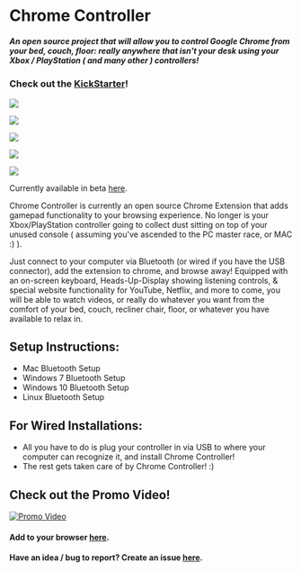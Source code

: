 # Chrome Controller
##### An open source project that will allow you to control Google Chrome from your bed, couch, floor: really anywhere that isn't your desk using your Xbox / PlayStation ( and many other ) controllers!

### Check out the [KickStarter](https://www.kickstarter.com/projects/1247505515/chrome-controller-xbox-ps4-controller-support-for)!

![](https://lh3.googleusercontent.com/6Bg3wIPEiUO8Yi-j0EHxwHqQtgpLlptSw2JHr1zO3xMh5TDFCYVdQTU1V91VTj1ahGamdWKelQ=w640-h400-e365)

![](https://lh3.googleusercontent.com/3bWw_SA08t-MqNivKMA3NlkuY3f4B4dXQswKVrEfnjxKJoJrv406UOE_FHe9nmtnzaFrdTtAjQ=w640-h400-e365)

![](https://lh3.googleusercontent.com/5KN3UmbYwZbJKQ3miTTWx-x0Xd5NtDmPfs6UUdsRbsUXWUCQuMzzVaan5U6gHCLO2fACjhakGDw=w640-h400-e365)

![](https://lh3.googleusercontent.com/7LJTC79XDJlT4CimSDkSFfoIUMZ2DFagzZWswM7f7zz2sy5IcIzbpgloztJ-TLMEGWOEwcivRbw=w640-h400-e365)

![](https://ksr-ugc.imgix.net/assets/022/661/690/1644e7b7f269bff9c7914090e25156d0_original.jpg?ixlib=rb-1.1.0&w=680&fit=max&v=1537817903&auto=format&gif-q=50&q=92&s=0d4cc9259698dd2808976df64e9d5707)
 
Currently available in beta [here](https://chrome.google.com/webstore/detail/chrome-controller/nilnjekagachinflbdkanmblmjpaimhl?hl=en-US).

Chrome Controller is currently an open source Chrome Extension that adds gamepad functionality to your browsing experience. No longer is your Xbox/PlayStation controller going to collect dust sitting on top of your unused console ( assuming you've ascended to the PC master race, or MAC :) ). 

Just connect to your computer via Bluetooth (or wired if you have the USB connector), add the extension to chrome, and browse away!
Equipped with an on-screen keyboard, Heads-Up-Display showing listening controls, & special website functionality for YouTube, Netflix, and more to come, you will be able to watch videos, or really do whatever you want from the comfort of your bed, couch, recliner chair, floor, or whatever you have available to relax in.

## Setup Instructions:
- Mac Bluetooth Setup
- Windows 7 Bluetooth Setup
- Windows 10 Bluetooth Setup
- Linux Bluetooth Setup

## For Wired Installations:
- All you have to do is plug your controller in via USB to where your computer can recognize it, and install Chrome Controller!
- The rest gets taken care of by Chrome Controller! :)

## Check out the Promo Video!
[![Promo Video](https://img.youtube.com/vi/gWI6-R53KII/0.jpg)](https://www.youtube.com/watch?v=gWI6-R53KII)

#### Add to your browser [here](https://chrome.google.com/webstore/detail/chrome-controller/nilnjekagachinflbdkanmblmjpaimhl?hl=en-US&gl=US "Chrome Extension Page").
#### Have an idea / bug to report? Create an issue [here](https://github.com/McCrearyD/Chrome_Controller/issues/new "Create a New Issue").

 
